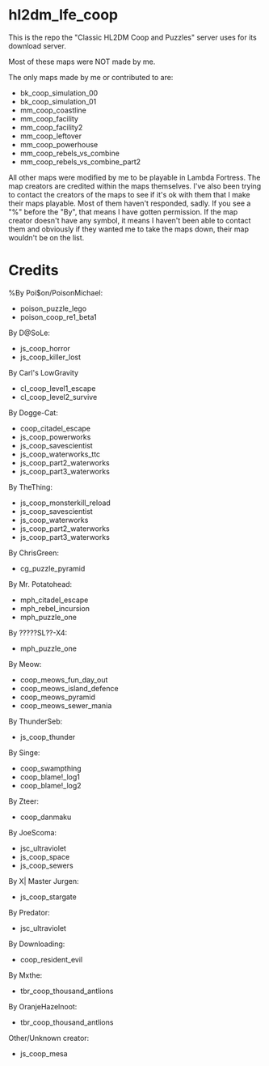 # hl2dm_lfe_coop

This is the repo the "Classic HL2DM Coop and Puzzles" server uses for its download server.

Most of these maps were NOT made by me.

The only maps made by me or contributed to are:
* bk_coop_simulation_00
* bk_coop_simulation_01
* mm_coop_coastline
* mm_coop_facility
* mm_coop_facility2
* mm_coop_leftover
* mm_coop_powerhouse
* mm_coop_rebels_vs_combine
* mm_coop_rebels_vs_combine_part2

All other maps were modified by me to be playable in Lambda Fortress. The map creators are credited within the maps themselves.
I've also been trying to contact the creators of the maps to see if it's ok with them that I make their maps playable. Most of them haven't responded, sadly. If you see a "%" before the "By", that means I have gotten permission. If the map creator doesn't have any symbol, it means I haven't been able to contact them and obviously if they wanted me to take the maps down, their map wouldn't be on the list.
# Credits

%By Poi$on/PoisonMichael:
* poison_puzzle_lego
* poison_coop_re1_beta1

By D@SoLe:
* js_coop_horror
* js_coop_killer_lost

By Carl's LowGravity
* cl_coop_level1_escape
* cl_coop_level2_survive

By Dogge-Cat:
* coop_citadel_escape
* js_coop_powerworks
* js_coop_savescientist
* js_coop_waterworks_ttc
* js_coop_part2_waterworks
* js_coop_part3_waterworks

By TheThing:
* js_coop_monsterkill_reload
* js_coop_savescientist
* js_coop_waterworks
* js_coop_part2_waterworks
* js_coop_part3_waterworks

By ChrisGreen:
* cg_puzzle_pyramid

By Mr. Potatohead:
* mph_citadel_escape
* mph_rebel_incursion
* mph_puzzle_one

By ?????SL??-X4:
* mph_puzzle_one

By Meow:
* coop_meows_fun_day_out
* coop_meows_island_defence
* coop_meows_pyramid
* coop_meows_sewer_mania

By ThunderSeb:
* js_coop_thunder

By Singe:
* coop_swampthing
* coop_blame!_log1
* coop_blame!_log2

By Zteer:
* coop_danmaku

By JoeScoma:
* jsc_ultraviolet
* js_coop_space
* js_coop_sewers

By X| Master Jurgen:
* js_coop_stargate

By Predator:
* jsc_ultraviolet

By Downloading:
* coop_resident_evil

By Mxthe:
* tbr_coop_thousand_antlions

By OranjeHazelnoot:
* tbr_coop_thousand_antlions

Other/Unknown creator:
* js_coop_mesa
